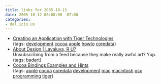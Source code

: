 ```yaml
---
title: links for 2005-10-13
date: 2005-10-12 00:00:00 -07:00
categories:
- del.icio.us
---
```


<ul class="delicious">
	<li>
		<div class="delicious-link"><a href="http://developer.apple.com/macosx/tigerapp.html">Creating an Application with Tiger Technologies</a></div>
		<div class="delicious-tags">(tags: <a href="http://del.icio.us/torrez/development">development</a> <a href="http://del.icio.us/torrez/cocoa">cocoa</a> <a href="http://del.icio.us/torrez/apple">apple</a> <a href="http://del.icio.us/torrez/howto">howto</a> <a href="http://del.icio.us/torrez/coredata">coredata</a>)</div>
	</li>
	<li>
		<div class="delicious-link"><a href="http://www.rbird.com/aboutdesign/archives/000259.php">About Design | Lavaluva, R U?</a></div>
		<div class="delicious-extended">Unsubscribing from a feed because they make really awful art? Yup.</div>
		<div class="delicious-tags">(tags: <a href="http://del.icio.us/torrez/badart">badart</a>)</div>
	</li>
	<li>
		<div class="delicious-link"><a href="http://homepage.mac.com/mmalc/CocoaExamples/controllers.html">Cocoa Bindings Examples and Hints</a></div>
		<div class="delicious-tags">(tags: <a href="http://del.icio.us/torrez/apple">apple</a> <a href="http://del.icio.us/torrez/cocoa">cocoa</a> <a href="http://del.icio.us/torrez/coredata">coredata</a> <a href="http://del.icio.us/torrez/development">development</a> <a href="http://del.icio.us/torrez/mac">mac</a> <a href="http://del.icio.us/torrez/macintosh">macintosh</a> <a href="http://del.icio.us/torrez/osx">osx</a> <a href="http://del.icio.us/torrez/programming">programming</a> <a href="http://del.icio.us/torrez/tiger">tiger</a>)</div>
	</li>
</ul>
